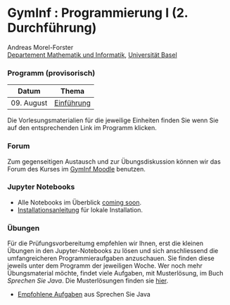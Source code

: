 # GymInf : Programmierung I (2. Durchführung)

Andreas Morel-Forster <br/>
[Departement Mathematik und Informatik](https://dmi.unibas.ch), [Universität Basel](https://unibas.ch)


### Programm (provisorisch)

| Datum             | Thema | 
|-------------------|--------|
| 09. August       | [Einführung](block1/index.md) |

Die Vorlesungsmaterialien für die jeweilige Einheiten finden Sie wenn Sie auf den entsprechenden Link im Programm klicken. 

### Forum

Zum gegenseitigen Austausch und zur Übungsdiskussion können wir das Forum des Kurses im [GymInf Moodle](https://moodle.unifr.ch/course/view.php?id=224545) benutzen. 

### Jupyter Notebooks

* Alle Notebooks im Überblick [coming soon]().
* [Installationsanleitung](jupyter-installation) für lokale Installation.

### Übungen

Für die Prüfungsvorbereitumg empfehlen wir Ihnen, erst die kleinen Übungen in den Jupyter-Notebooks zu lösen und sich anschliessend die umfangreicheren Programmieraufgaben anzuschauen. Sie finden diese jeweils unter dem Programm der jeweiligen Woche. Wer noch mehr Übungsmaterial möchte, findet viele Aufgaben, mit Musterlösung, im Buch *Sprechen Sie Java*. Die Musterlösungen finden sie [hier](http://ssw.jku.at/JavaBuch/Muster/). 

* [Empfohlene Aufgaben](recommended-exercises) aus Sprechen Sie Java